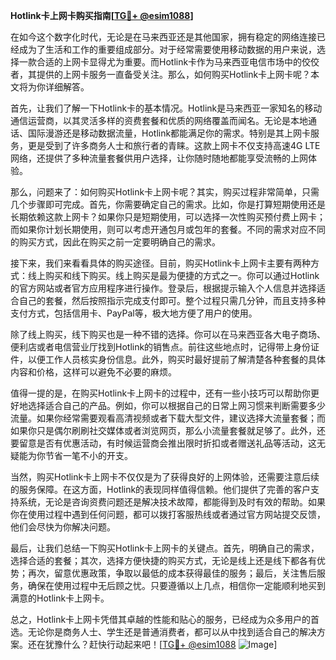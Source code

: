 **Hotlink卡上网卡购买指南[[TG💪+ @esim1088](https://t.me/s/esim1088)]**

在如今这个数字化时代，无论是在马来西亚还是其他国家，拥有稳定的网络连接已经成为了生活和工作的重要组成部分。对于经常需要使用移动数据的用户来说，选择一款合适的上网卡显得尤为重要。而Hotlink卡作为马来西亚电信市场中的佼佼者，其提供的上网卡服务一直备受关注。那么，如何购买Hotlink卡上网卡呢？本文将为你详细解答。

首先，让我们了解一下Hotlink卡的基本情况。Hotlink是马来西亚一家知名的移动通信运营商，以其灵活多样的资费套餐和优质的网络覆盖而闻名。无论是本地通话、国际漫游还是移动数据流量，Hotlink都能满足你的需求。特别是其上网卡服务，更是受到了许多商务人士和旅行者的青睐。这款上网卡不仅支持高速4G LTE网络，还提供了多种流量套餐供用户选择，让你随时随地都能享受流畅的上网体验。

那么，问题来了：如何购买Hotlink卡上网卡呢？其实，购买过程非常简单，只需几个步骤即可完成。首先，你需要确定自己的需求。比如，你是打算短期使用还是长期依赖这款上网卡？如果你只是短期使用，可以选择一次性购买预付费上网卡；而如果你计划长期使用，则可以考虑开通包月或包年的套餐。不同的需求对应不同的购买方式，因此在购买之前一定要明确自己的需求。

接下来，我们来看看具体的购买途径。目前，购买Hotlink卡上网卡主要有两种方式：线上购买和线下购买。线上购买是最为便捷的方式之一。你可以通过Hotlink的官方网站或者官方应用程序进行操作。登录后，根据提示输入个人信息并选择适合自己的套餐，然后按照指示完成支付即可。整个过程只需几分钟，而且支持多种支付方式，包括信用卡、PayPal等，极大地方便了用户的使用。

除了线上购买，线下购买也是一种不错的选择。你可以在马来西亚各大电子商场、便利店或者电信营业厅找到Hotlink的销售点。前往这些地点时，记得带上身份证件，以便工作人员核实身份信息。此外，购买时最好提前了解清楚各种套餐的具体内容和价格，这样可以避免不必要的麻烦。

值得一提的是，在购买Hotlink卡上网卡的过程中，还有一些小技巧可以帮助你更好地选择适合自己的产品。例如，你可以根据自己的日常上网习惯来判断需要多少流量。如果你经常需要观看高清视频或者下载大型文件，建议选择大流量套餐；而如果你只是偶尔刷刷社交媒体或者浏览网页，那么小流量套餐就足够了。此外，还要留意是否有优惠活动，有时候运营商会推出限时折扣或者赠送礼品等活动，这无疑能为你节省一笔不小的开支。

当然，购买Hotlink卡上网卡不仅仅是为了获得良好的上网体验，还需要注意后续的服务保障。在这方面，Hotlink的表现同样值得信赖。他们提供了完善的客户支持系统，无论是咨询资费问题还是解决技术故障，都能得到及时有效的帮助。如果你在使用过程中遇到任何问题，都可以拨打客服热线或者通过官方网站提交反馈，他们会尽快为你解决问题。

最后，让我们总结一下购买Hotlink卡上网卡的关键点。首先，明确自己的需求，选择合适的套餐；其次，选择方便快捷的购买方式，无论是线上还是线下都各有优势；再次，留意优惠政策，争取以最低的成本获得最佳的服务；最后，关注售后服务，确保在使用过程中无后顾之忧。只要遵循以上几点，相信你一定能顺利地买到满意的Hotlink卡上网卡。

总之，Hotlink卡上网卡凭借其卓越的性能和贴心的服务，已经成为众多用户的首选。无论你是商务人士、学生还是普通消费者，都可以从中找到适合自己的解决方案。还在犹豫什么？赶快行动起来吧！[[TG💪+ @esim1088](https://t.me/s/esim1088) ![Image](https://i.postimg.cc/4NQfJmqS/Snipaste-2025-05-13-00-14-12.png)]